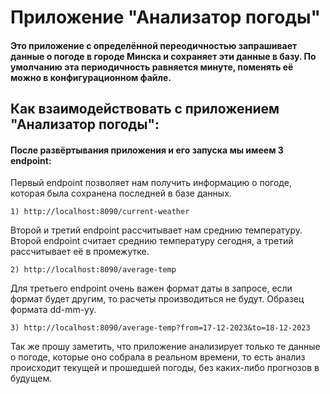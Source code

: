 <h1>Приложение "Анализатор погоды" </h1>
<h4>Это приложение с определённой переодичностью запрашивает данные о погоде в городе Минска и сохраняет эти данные в базу.
По умолчанию эта периодичность равняется минуте, поменять её можно в конфигурационном файле.</h4>

<h2>Как взаимодействовать с приложением "Анализатор погоды":</h2>

<h4>После развёртывания приложения и его запуска мы имеем 3 endpoint: </h4>
Первый endpoint позволяет нам получить информацию о погоде, которая была сохранена последней в базе данных.

    1) http://localhost:8090/current-weather
    
Второй и третий endpoint рассчитывает нам среднию температуру. Второй endpoint считает среднию температуру сегодня, а третий рассчитывает её в промежутке.

    2) http://localhost:8090/average-temp 

Для третьего endpoint очень важен формат даты в запросе, если формат будет другим, то расчеты производиться не будут. 
Образец формата dd-mm-yy.
    
    3) http://localhost:8090/average-temp?from=17-12-2023&to=18-12-2023

Так же прошу заметить, что приложение анализирует только те данные о погоде, которые оно собрала 
в реальном времени, то есть анализ происходит текущей и прошедшей погоды, без каких-либо прогнозов в будущем. 
